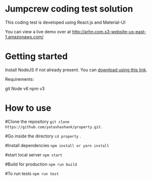 # Jumpcrew coding test solution

This coding test is developed using React.js and Material-UI

You can view a live demo over at http://arhn.com.s3-website-us-east-1.amazonaws.com/
# Getting started

Install NodeJS if not already present. You can [download using this link](https://nodejs.org/en/).

Requirements:

git
Node v6
npm v3

# How to use

#Clone the repository
 ```git clone https://github.com/yatashashank/property.git```.

#Go inside the directory
 ```cd property``` . 

#Install dependencies
```npm install or yarn install``` 

#start local server
 ```npm start```

#Build for production
```npm run build```

#To run tests
```npm run test```
